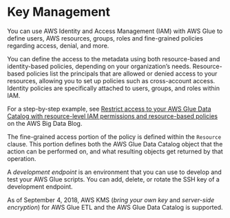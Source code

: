 # Key Management<a name="key-management"></a>

You can use AWS Identity and Access Management \(IAM\) with AWS Glue to define users, AWS resources, groups, roles and fine\-grained policies regarding access, denial, and more\.

You can define the access to the metadata using both resource\-based and identity\-based policies, depending on your organization’s needs\. Resource\-based policies list the principals that are allowed or denied access to your resources, allowing you to set up policies such as cross\-account access\. Identity policies are specifically attached to users, groups, and roles within IAM\. 

For a step\-by\-step example, see [Restrict access to your AWS Glue Data Catalog with resource\-level IAM permissions and resource\-based policies](https://aws.amazon.com/blogs/big-data/restrict-access-to-your-aws-glue-data-catalog-with-resource-level-iam-permissions-and-resource-based-policies/) on the AWS Big Data Blog\.

The fine\-grained access portion of the policy is defined within the `Resource` clause\. This portion defines both the AWS Glue Data Catalog object that the action can be performed on, and what resulting objects get returned by that operation\. 

A *development endpoint* is an environment that you can use to develop and test your AWS Glue scripts\. You can add, delete, or rotate the SSH key of a development endpoint\. 

As of September 4, 2018, AWS KMS \(*bring your own key* and *server\-side encryption*\) for AWS Glue ETL and the AWS Glue Data Catalog is supported\.